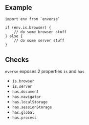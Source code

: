 
# 

## Example

```
import env from `enverse`

if (env.is.browser) {
    // do some browser stuff
} else {
    // do some server stuff
}
```

## Checks

`everse` exposes 2 properties `is` and `has`

* `is.browser`
* `is.server`
* `has.document`
* `has.navigator`
* `has.localStorage`
* `has.sessionStorage`
* `has.global`
* `has.process`
